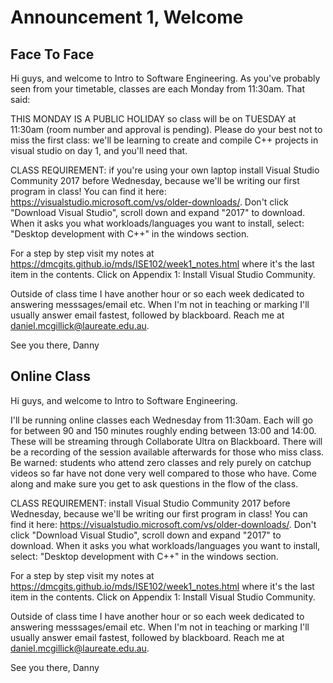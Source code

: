# Announcement 1, Welcome

## Face To Face

Hi guys, and welcome to Intro to Software Engineering. As you've probably seen from your timetable, classes are each Monday from 11:30am. That said:

THIS MONDAY IS A PUBLIC HOLIDAY so class will be on TUESDAY at 11:30am (room number and approval is pending). Please do your best not to miss the first class: we'll be learning to create and compile C++ projects in visual studio on day 1, and you'll need that.

CLASS REQUIREMENT: if you're using your own laptop install Visual Studio Community 2017 before Wednesday, because we'll be writing our first program in class! You can find it here: https://visualstudio.microsoft.com/vs/older-downloads/. Don't click "Download Visual Studio", scroll down and expand "2017" to download. When it asks you what workloads/languages you want to install, select: "Desktop development with C++" in the windows section. 

For a step by step visit my notes at https://dmcgits.github.io/mds/ISE102/week1_notes.html where it's the last item in the contents. Click on Appendix 1: Install Visual Studio Community.

Outside of class time I have another hour or so each week dedicated to answering messsages/email etc. When I'm not in teaching or marking I'll usually answer email fastest, followed by blackboard. Reach me at daniel.mcgillick@laureate.edu.au.

See you there,
Danny

## Online Class

Hi guys, and welcome to Intro to Software Engineering.

I'll be running online classes each Wednesday from 11:30am. Each will go for between 90 and 150 minutes roughly ending between 13:00 and 14:00. These will be streaming through Collaborate Ultra on Blackboard. There will be a recording of the session available afterwards for those who miss class. Be warned: students who attend zero classes and rely purely on catchup videos so far have not done very well compared to those who have. Come along and make sure you get to ask questions in the flow of the class. 

CLASS REQUIREMENT: install Visual Studio Community 2017 before Wednesday, because we'll be writing our first program in class! You can find it here: https://visualstudio.microsoft.com/vs/older-downloads/. Don't click "Download Visual Studio", scroll down and expand "2017" to download. When it asks you what workloads/languages you want to install, select: 
"Desktop development with C++" 
in the windows section. 

For a step by step visit my notes at https://dmcgits.github.io/mds/ISE102/week1_notes.html where it's the last item in the contents. Click on Appendix 1: Install Visual Studio Community.

Outside of class time I have another hour or so each week dedicated to answering messsages/email etc. When I'm not in teaching or marking I'll usually answer email fastest, followed by blackboard. Reach me at daniel.mcgillick@laureate.edu.au.

See you there,
Danny
